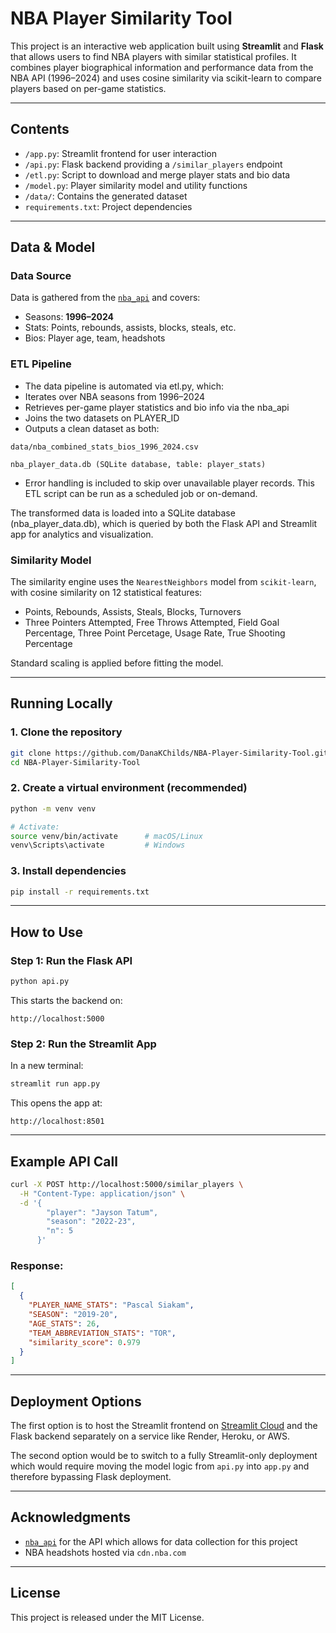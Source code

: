 # NBA Player Similarity Tool

This project is an interactive web application built using **Streamlit** and **Flask** that allows users to find NBA players with similar statistical profiles. It combines player biographical information and performance data from the NBA API (1996–2024) and uses cosine similarity via scikit-learn to compare players based on per-game statistics.

---

## Contents

- `/app.py`: Streamlit frontend for user interaction  
- `/api.py`: Flask backend providing a `/similar_players` endpoint  
- `/etl.py`: Script to download and merge player stats and bio data  
- `/model.py`: Player similarity model and utility functions  
- `/data/`: Contains the generated dataset  
- `requirements.txt`: Project dependencies  

---

## Data & Model

### Data Source

Data is gathered from the [`nba_api`](https://github.com/swar/nba_api) and covers:
- Seasons: **1996–2024**
- Stats: Points, rebounds, assists, blocks, steals, etc.
- Bios: Player age, team, headshots

### ETL Pipeline

- The data pipeline is automated via etl.py, which:
- Iterates over NBA seasons from 1996–2024
- Retrieves per-game player statistics and bio info via the nba_api
- Joins the two datasets on PLAYER_ID
- Outputs a clean dataset as both:
```text
data/nba_combined_stats_bios_1996_2024.csv

nba_player_data.db (SQLite database, table: player_stats)
```
- Error handling is included to skip over unavailable player records. This ETL script can be run as a scheduled job or on-demand.

The transformed data is loaded into a SQLite database (nba_player_data.db), which is queried by both the Flask API and Streamlit app for analytics and visualization.

### Similarity Model

The similarity engine uses the `NearestNeighbors` model from `scikit-learn`, with cosine similarity on 12 statistical features:

- Points, Rebounds, Assists, Steals, Blocks, Turnovers  
- Three Pointers Attempted, Free Throws Attempted, Field Goal Percentage, Three Point Percetage, Usage Rate, True Shooting Percentage

Standard scaling is applied before fitting the model.

---

## Running Locally

### 1. Clone the repository

```bash
git clone https://github.com/DanaKChilds/NBA-Player-Similarity-Tool.git
cd NBA-Player-Similarity-Tool
```

### 2. Create a virtual environment (recommended)

```bash
python -m venv venv

# Activate:
source venv/bin/activate      # macOS/Linux
venv\Scripts\activate         # Windows
```

### 3. Install dependencies

```bash
pip install -r requirements.txt
```

---

## How to Use

### Step 1: Run the Flask API

```bash
python api.py
```

This starts the backend on:

```text
http://localhost:5000
```

### Step 2: Run the Streamlit App

In a new terminal:

```bash
streamlit run app.py
```

This opens the app at:

```text
http://localhost:8501
```

---

## Example API Call

```bash
curl -X POST http://localhost:5000/similar_players \
  -H "Content-Type: application/json" \
  -d '{
        "player": "Jayson Tatum",
        "season": "2022-23",
        "n": 5
      }'
```

### Response:

```json
[
  {
    "PLAYER_NAME_STATS": "Pascal Siakam",
    "SEASON": "2019-20",
    "AGE_STATS": 26,
    "TEAM_ABBREVIATION_STATS": "TOR",
    "similarity_score": 0.979
  }
]
```

---

## Deployment Options

The first option is to host the Streamlit frontend on [Streamlit Cloud](https://streamlit.io/cloud) and the Flask backend separately on a service like Render, Heroku, or AWS.

The second option would be to switch to a fully Streamlit-only deployment which would require moving the model logic from `api.py` into `app.py` and therefore bypassing Flask deployment.

---

## Acknowledgments

- [`nba_api`](https://github.com/swar/nba_api) for the API which allows for data collection for this project
- NBA headshots hosted via `cdn.nba.com`

---

## License

This project is released under the MIT License.
